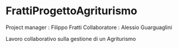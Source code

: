 # FrattiProgettoAgriturismo

Project manager : Filippo Fratti
Collaboratore : Alessio Guarguaglini

Lavoro collaborativo sulla gestione di un Agriturismo
